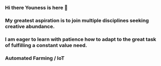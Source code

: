 ### Hi there Youness is here 👋
### My greatest aspiration is to join multiple disciplines seeking creative abundance.
### I am eager to learn with patience how to adapt to the great task of fulfilling a constant value need.
### Automated Farming / IoT
